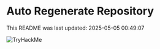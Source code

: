 # Auto Regenerate Repository

This README was last updated: 2025-05-05 00:49:07

 ![TryHackMe](https://tryhackme.com/badge/533634)